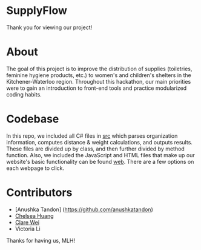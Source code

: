 # SupplyFlow
Thank you for viewing our project!

# About
The goal of this project is to improve the distribution of supplies (toiletries, feminine hygiene products, etc.) to women's and children's shelters in the Kitchener-Waterloo region. Throughout this hackathon, our main priorities were to gain an introduction to front-end tools and practice modularized coding habits. 

# Codebase
In this repo, we included all C# files in [src](/src) which parses organization information, computes distance & weight calculations, and outputs results. These files are divided up by class, and then further divided by method function. Also, we included the JavaScript and HTML files that make up our website's basic functionality can be found [web](/web). There are a few options on each webpage to click. 

# Contributors
- [Anushka Tandon] (https://github.com/anushkatandon)
- [Chelsea Huang](https://github.com/cx3huang)
- [Clare Wei](https://github.com/c53wei)
- Victoria Li

Thanks for having us, MLH!
